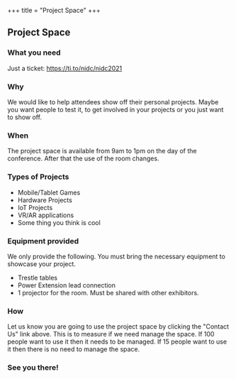 +++
title = "Project Space"
+++

<section class="row">
    <div class="main-container">
        <a id="top"></a>
        <main class="container generic">
            <div class="col-md-12 main">
                <h1>Project Space</h1>
                <h3>What you need</h3>
                <p>
                  Just a ticket: <a href="https://ti.to/nidc/nidc2021" >https://ti.to/nidc/nidc2021</a>  
                </p>
                <h3>Why</h3>
                <p>
                  We would like to help attendees show off their personal projects. Maybe you want people to test it, to get involved in your projects or you just want to show off.
                </p>
                <h3>When</h3>
                <p>
                  The project space is available from 9am to 1pm on the day of the conference. After that the use of the room changes. 
                </p>
                <h3>Types of Projects</h3>
                <ul>
                  <li>Mobile/Tablet Games</li>
                  <li>Hardware Projects</li>
                  <li>IoT Projects</li>
                  <li>VR/AR applications</li>
                  <li>Some thing you think is cool</li>
                </ul>
                <h3>Equipment provided</h3>
                <p>
                  We only provide the following. You must bring the necessary equipment to showcase your project. 
                  <ul>
                    <li>Trestle tables</li>
                    <li>Power Extension lead connection</li>
                    <li>1 projector for the room. Must be shared with other exhibitors.</li>
                  </ul>
                </p>
                <h3>How</h3>
                <p>
                  Let us know you are going to use the project space by clicking the "Contact Us" link above. This is to measure if we need manage the space. If 100 people want to use it then it needs to be managed. If 15 people want to use it then there is no need to manage the space.
                </p>
                <h3>See you there!</h3>
            </div>
        </main>
    </div>
</section>
